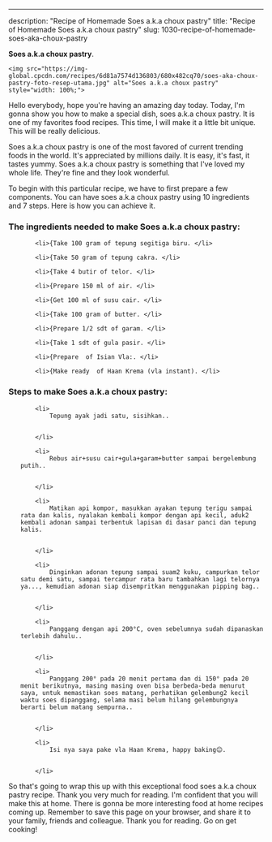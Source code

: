 ---
description: "Recipe of Homemade Soes a.k.a choux pastry"
title: "Recipe of Homemade Soes a.k.a choux pastry"
slug: 1030-recipe-of-homemade-soes-aka-choux-pastry

<p>
	<strong>Soes a.k.a choux pastry</strong>. 
	
</p>
<p>
	
	<img src="https://img-global.cpcdn.com/recipes/6d81a7574d136803/680x482cq70/soes-aka-choux-pastry-foto-resep-utama.jpg" alt="Soes a.k.a choux pastry" style="width: 100%;">
	
	
</p>
<p>
	Hello everybody, hope you're having an amazing day today. Today, I'm gonna show you how to make a special dish, soes a.k.a choux pastry. It is one of my favorites food recipes. This time, I will make it a little bit unique. This will be really delicious.
</p>
	
<p>
	Soes a.k.a choux pastry is one of the most favored of current trending foods in the world. It's appreciated by millions daily. It is easy, it's fast, it tastes yummy. Soes a.k.a choux pastry is something that I've loved my whole life. They're fine and they look wonderful.
</p>
<p>
	
</p>

<p>
To begin with this particular recipe, we have to first prepare a few components. You can have soes a.k.a choux pastry using 10 ingredients and 7 steps. Here is how you can achieve it.
</p>

<h3>The ingredients needed to make Soes a.k.a choux pastry:</h3>

<ol>
	
		<li>{Take 100 gram of tepung segitiga biru. </li>
	
		<li>{Take 50 gram of tepung cakra. </li>
	
		<li>{Take 4 butir of telor. </li>
	
		<li>{Prepare 150 ml of air. </li>
	
		<li>{Get 100 ml of susu cair. </li>
	
		<li>{Take 100 gram of butter. </li>
	
		<li>{Prepare 1/2 sdt of garam. </li>
	
		<li>{Take 1 sdt of gula pasir. </li>
	
		<li>{Prepare  of Isian Vla:. </li>
	
		<li>{Make ready  of Haan Krema (vla instant). </li>
	
</ol>
<p>
	
</p>

<h3>Steps to make Soes a.k.a choux pastry:</h3>

<ol>
	
		<li>
			Tepung ayak jadi satu, sisihkan..
			
			
		</li>
	
		<li>
			Rebus air+susu cair+gula+garam+butter sampai bergelembung putih..
			
			
		</li>
	
		<li>
			Matikan api kompor, masukkan ayakan tepung terigu sampai rata dan kalis, nyalakan kembali kompor dengan api kecil, aduk2 kembali adonan sampai terbentuk lapisan di dasar panci dan tepung kalis.
			
			
		</li>
	
		<li>
			Dinginkan adonan tepung sampai suam2 kuku, campurkan telor satu demi satu, sampai tercampur rata baru tambahkan lagi telornya ya..., kemudian adonan siap disempritkan menggunakan pipping bag..
			
			
		</li>
	
		<li>
			Panggang dengan api 200°C, oven sebelumnya sudah dipanaskan terlebih dahulu..
			
			
		</li>
	
		<li>
			Panggang 200° pada 20 menit pertama dan di 150° pada 20 menit berikutnya, masing masing oven bisa berbeda-beda menurut saya, untuk memastikan soes matang, perhatikan gelembung2 kecil waktu soes dipanggang, selama masi belum hilang gelembungnya berarti belum matang sempurna..
			
			
		</li>
	
		<li>
			Isi nya saya pake vla Haan Krema, happy baking😊.
			
			
		</li>
	
</ol>

<p>
	
</p>

<p>
	So that's going to wrap this up with this exceptional food soes a.k.a choux pastry recipe. Thank you very much for reading. I'm confident that you will make this at home. There is gonna be more interesting food at home recipes coming up. Remember to save this page on your browser, and share it to your family, friends and colleague. Thank you for reading. Go on get cooking!
</p>

